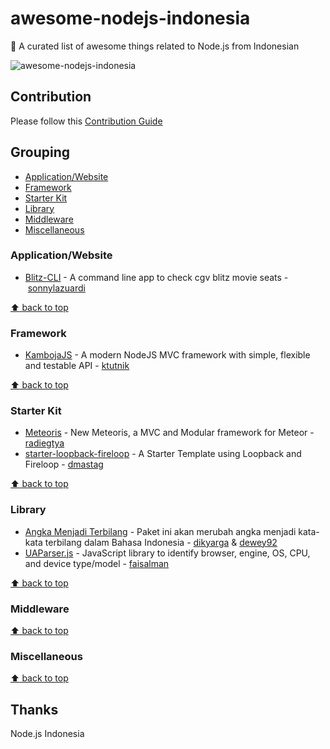 # awesome-nodejs-indonesia
:star2: A curated list of awesome things related to Node.js from Indonesian

![awesome-nodejs-indonesia](https://raw.githubusercontent.com/nodejs-indonesia/nodejs-indonesia.github.io/master/nodejs-indonesia.jpg)

## Contribution
Please follow this [Contribution Guide](https://github.com/nodejs-indonesia/awesome-nodejs-indonesia/blob/master/CONTRIBUTION.md)

## Grouping
+ [Application/Website](#applicationwebsite)
+ [Framework](#framework)
+ [Starter Kit](#starter-kit)
+ [Library](#library)
+ [Middleware](#middleware)
+ [Miscellaneous](#misclelaneous)

### Application/Website
- [Blitz-CLI](https://github.com/sonnylazuardi/blitz-cli) - A command line app to check cgv blitz movie seats - [sonnylazuardi](https://github.com/sonnylazuardi)


[:arrow_up: back to top](#grouping)


### Framework
- [KambojaJS](https://github.com/kambojajs/kamboja) - A modern NodeJS MVC framework with simple, flexible and testable API - [ktutnik](https://github.com/ktutnik)


[:arrow_up: back to top](#grouping)


### Starter Kit
- [Meteoris](https://github.com/meteoris/meteoris) - New Meteoris, a MVC and Modular framework for Meteor - [radiegtya](https://github.com/radiegtya)
- [starter-loopback-fireloop](https://github.com/nodejs-indonesia/starter-loopback-fireloop) - A Starter Template using Loopback and Fireloop - [dmastag](https://github.com/dmastag)


[:arrow_up: back to top](#grouping)


### Library
- [Angka Menjadi Terbilang](https://github.com/dikyarga/angka-menjadi-terbilang/) - Paket ini akan merubah angka menjadi kata-kata terbilang dalam Bahasa Indonesia - [dikyarga](http://github.com/dikyarga) & [dewey92](https://github.com/dewey92)
- [UAParser.js](https://github.com/faisalman/ua-parser-js) - JavaScript library to identify browser, engine, OS, CPU, and device type/model - [faisalman](https://github.com/faisalman)

[:arrow_up: back to top](#grouping)


### Middleware


[:arrow_up: back to top](#grouping)


### Miscellaneous


[:arrow_up: back to top](#grouping)


## Thanks
Node.js Indonesia 

